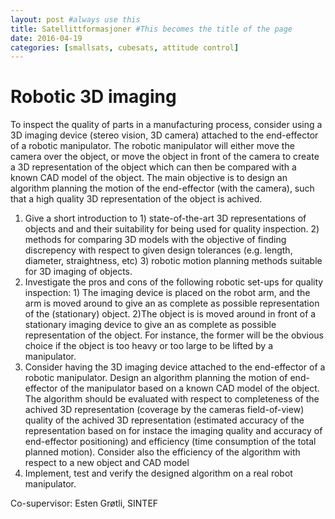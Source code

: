 ```yaml
---
layout: post #always use this
title: Satellittformasjoner #This becomes the title of the page
date: 2016-04-19
categories: [smallsats, cubesats, attitude control]
---
```

# Robotic 3D imaging #

To inspect the quality of parts in a manufacturing process, consider using a 3D imaging device (stereo vision, 3D camera) attached to the end-effector of a robotic manipulator. The robotic manipulator will either move the camera over the object, or move the object in front of the camera to create a 3D representation of the object which can then be compared with a known CAD model of the object. The main objective is to design an algorithm planning the motion of the end-effector (with the camera), such that a high quality 3D representation of the object is achived.
1. Give a short introduction to 1) state-of-the-art 3D representations of objects and and their suitability for being used for quality inspection. 2) methods for comparing 3D models with the objective of finding discrepency with respect to given design tolerances (e.g. length, diameter, straightness, etc) 3) robotic motion planning methods suitable for 3D imaging of objects.
2. Investigate the pros and cons of the following robotic set-ups for quality inspection: 1) The imaging device is placed on the robot arm, and the arm is moved around to give an as complete as possible representation of the (stationary) object. 2)The object is is moved around in front of a stationary imaging device to give an as complete as possible representation of the object. For instance, the former will be the obvious choice if the object is too heavy or too large to be lifted by a manipulator.
3. Consider having the 3D imaging device attached to the end-effector of a robotic manipulator. Design an algorithm planning the motion of end-effector of the manipulator based on a known CAD model of the object. The algorithm should be evaluated with respect to completeness of the achived 3D representation (coverage by the cameras field-of-view) quality of the achived 3D representation (estimated accuracy of the representation based on for instace the imaging quality and accuracy of end-effector positioning) and efficiency (time consumption of the total planned motion). Consider also the efficiency of the algorithm with respect to a new object and CAD model
4. Implement, test and verify the designed algorithm on a real robot manipulator.

Co-supervisor: Esten Grøtli, SINTEF
